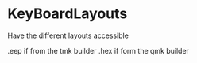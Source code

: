 # KeyBoardLayouts
Have the different layouts accessible

.eep if from the tmk builder
.hex if form the qmk builder
